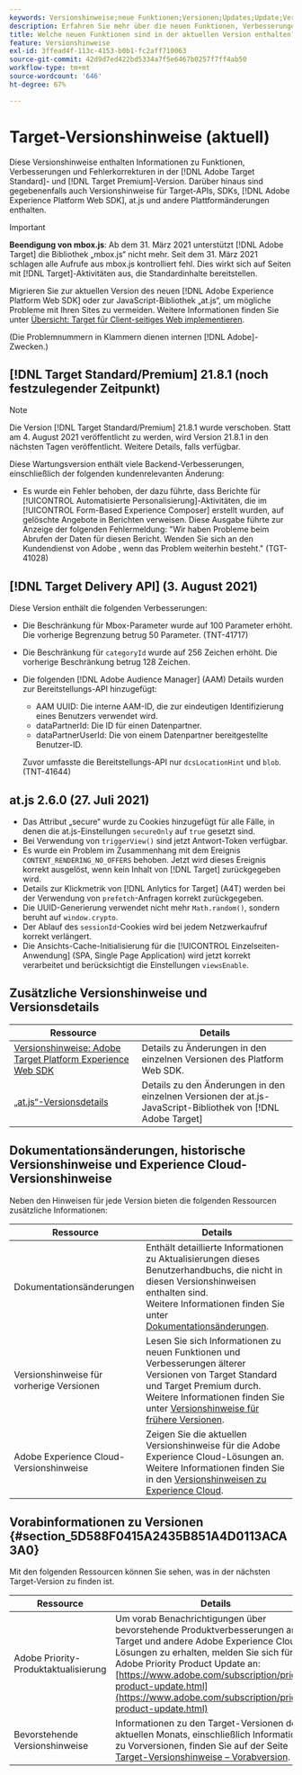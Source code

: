 ```yaml
---
keywords: Versionshinweise;neue Funktionen;Versionen;Updates;Update;Version;Verbesserungen;Erweiterungen;Fehlerbehebungen;Fehlerkorrekturen;Aktualisierungen
description: Erfahren Sie mehr über die neuen Funktionen, Verbesserungen und Fehlerbehebungen in der aktuellen Version von [!DNL Adobe Target], einschließlich SDKs, APIs und JavaScript-Bibliotheken.
title: Welche neuen Funktionen sind in der aktuellen Version enthalten?
feature: Versionshinweise
exl-id: 3ffead4f-113c-4153-b0b1-fc2aff710063
source-git-commit: 42d9d7ed422bd5334a7f5e6467b0257f7ff4ab50
workflow-type: tm+mt
source-wordcount: '646'
ht-degree: 67%

---
```


# Target-Versionshinweise (aktuell)

Diese Versionshinweise enthalten Informationen zu Funktionen, Verbesserungen und Fehlerkorrekturen in der [!DNL Adobe Target Standard]- und [!DNL Target Premium]-Version. Darüber hinaus sind gegebenenfalls auch Versionshinweise für Target-APIs, SDKs, [!DNL Adobe Experience Platform Web SDK], at.js und andere Plattformänderungen enthalten.

>[!IMPORTANT]
>
>**Beendigung von mbox.js**: Ab dem 31. März 2021 unterstützt [!DNL Adobe Target] die Bibliothek „mbox.js“ nicht mehr. Seit dem 31. März 2021 schlagen alle Aufrufe aus mbox.js kontrolliert fehl. Dies wirkt sich auf Seiten mit [!DNL Target]-Aktivitäten aus, die Standardinhalte bereitstellen.
>
>Migrieren Sie zur aktuellen Version des neuen [!DNL Adobe Experience Platform Web SDK] oder zur JavaScript-Bibliothek „at.js“, um mögliche Probleme mit Ihren Sites zu vermeiden. Weitere Informationen finden Sie unter [Übersicht: Target für Client-seitiges Web implementieren](/help/c-implementing-target/c-implementing-target-for-client-side-web/implement-target-for-client-side-web.md).

(Die Problemnummern in Klammern dienen internen [!DNL Adobe]-Zwecken.)

## [!DNL Target Standard/Premium] 21.8.1 (noch festzulegender Zeitpunkt)

>[!NOTE]
>
>Die Version [!DNL Target Standard/Premium] 21.8.1 wurde verschoben. Statt am 4. August 2021 veröffentlicht zu werden, wird Version 21.8.1 in den nächsten Tagen veröffentlicht. Weitere Details, falls verfügbar.

Diese Wartungsversion enthält viele Backend-Verbesserungen, einschließlich der folgenden kundenrelevanten Änderung:

* Es wurde ein Fehler behoben, der dazu führte, dass Berichte für [!UICONTROL Automatisierte Personalisierung]-Aktivitäten, die im [!UICONTROL Form-Based Experience Composer] erstellt wurden, auf gelöschte Angebote in Berichten verweisen. Diese Ausgabe führte zur Anzeige der folgenden Fehlermeldung: &quot;Wir haben Probleme beim Abrufen der Daten für diesen Bericht. Wenden Sie sich an den Kundendienst von Adobe , wenn das Problem weiterhin besteht.&quot; (TGT-41028)

## [!DNL Target Delivery API] (3. August 2021)

Diese Version enthält die folgenden Verbesserungen:

* Die Beschränkung für Mbox-Parameter wurde auf 100 Parameter erhöht. Die vorherige Begrenzung betrug 50 Parameter. (TNT-41717)
* Die Beschränkung für `categoryId` wurde auf 256 Zeichen erhöht. Die vorherige Beschränkung betrug 128 Zeichen.
* Die folgenden [!DNL Adobe Audience Manager] (AAM) Details wurden zur Bereitstellungs-API hinzugefügt:

   * AAM UUID: Die interne AAM-ID, die zur eindeutigen Identifizierung eines Benutzers verwendet wird.
   * dataPartnerId: Die ID für einen Datenpartner.
   * dataPartnerUserId: Die von einem Datenpartner bereitgestellte Benutzer-ID.

   Zuvor umfasste die Bereitstellungs-API nur `dcsLocationHint` und `blob`. (TNT-41644)

## at.js 2.6.0 (27. Juli 2021)

* Das Attribut „secure“ wurde zu Cookies hinzugefügt für alle Fälle, in denen die at.js-Einstellungen `secureOnly` auf `true` gesetzt sind.
* Bei Verwendung von `triggerView()` sind jetzt Antwort-Token verfügbar.
* Es wurde ein Problem im Zusammenhang mit dem Ereignis `CONTENT_RENDERING_NO_OFFERS` behoben. Jetzt wird dieses Ereignis korrekt ausgelöst, wenn kein Inhalt von [!DNL Target] zurückgegeben wird.
* Details zur Klickmetrik von [!DNL Anlytics for Target] (A4T) werden bei der Verwendung von `prefetch`-Anfragen korrekt zurückgegeben.
* Die UUID-Generierung verwendet nicht mehr `Math.random()`, sondern beruht auf `window.crypto`.
* Der Ablauf des `sessionId`-Cookies wird bei jedem Netzwerkaufruf korrekt verlängert.
* Die Ansichts-Cache-Initialisierung für die [!UICONTROL Einzelseiten-Anwendung] (SPA, Single Page Application) wird jetzt korrekt verarbeitet und berücksichtigt die Einstellungen `viewsEnable`.

## Zusätzliche Versionshinweise und Versionsdetails

| Ressource | Details |
|--- |--- |
| [Versionshinweise: Adobe Target Platform Experience Web SDK](https://experienceleague.adobe.com/docs/experience-platform/edge/release-notes.html?lang=en) | Details zu Änderungen in den einzelnen Versionen des Platform Web SDK. |
| [„at.js“-Versionsdetails](/help/c-implementing-target/c-implementing-target-for-client-side-web/target-atjs-versions.md) | Details zu den Änderungen in den einzelnen Versionen der at.js-JavaScript-Bibliothek von [!DNL Adobe Target] |

## Dokumentationsänderungen, historische Versionshinweise und Experience Cloud-Versionshinweise

Neben den Hinweisen für jede Version bieten die folgenden Ressourcen zusätzliche Informationen:

| Ressource | Details |
|--- |--- |
| Dokumentationsänderungen | Enthält detaillierte Informationen zu Aktualisierungen dieses Benutzerhandbuchs, die nicht in diesen Versionshinweisen enthalten sind.<br>Weitere Informationen finden Sie unter [Dokumentationsänderungen](/help/r-release-notes/doc-change.md#reference_366123CF00994BACBBF9BBDF2C4D840C). |
| Versionshinweise für vorherige Versionen | Lesen Sie sich Informationen zu neuen Funktionen und Verbesserungen älterer Versionen von Target Standard und Target Premium durch.<br>Weitere Informationen finden Sie unter [Versionshinweise für frühere Versionen](/help/r-release-notes/release-notes-for-previous-releases.md). |
| Adobe Experience Cloud-Versionshinweise | Zeigen Sie die aktuellen Versionshinweise für die Adobe Experience Cloud-Lösungen an.<br>Weitere Informationen finden Sie in den [Versionshinweisen zu Experience Cloud](https://experienceleague.adobe.com/docs/release-notes/experience-cloud/current.html?lang=de). |

## Vorabinformationen zu Versionen {#section_5D588F0415A2435B851A4D0113ACA3A0}

Mit den folgenden Ressourcen können Sie sehen, was in der nächsten Target-Version zu finden ist.

| Ressource | Details |
|--- |--- |
| Adobe Priority-Produktaktualisierung | Um vorab Benachrichtigungen über bevorstehende Produktverbesserungen an Target und andere Adobe Experience Cloud-Lösungen zu erhalten, melden Sie sich für das Adobe Priority Product Update an:<br>[https://www.adobe.com/subscription/priority-product-update.html](https://www.adobe.com/subscription/priority-product-update.html) |
| Bevorstehende Versionshinweise | Informationen zu den Target-Versionen des aktuellen Monats, einschließlich Informationen zu Vorversionen, finden Sie auf der Seite [Target-Versionshinweise – Vorabversion](/help/r-release-notes/target-release-notes.md). |
